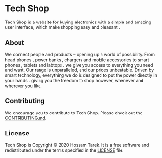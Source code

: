 # Tech Shop

Tech Shop is a website for buying electronics with a simple and amazing user interface,
which make shopping easy and pleasant .  
 
## About 

We connect people and products – opening up a world of possibility. 
From head phones , power banks , chargers and mobile accessories to smart phones , tablets and labtops . 
we give you access to everything you need and want. Our range is unparalleled, and our prices unbeatable.
Driven by smart technology, everything we do is designed to put the power directly in your hands .
giving you the freedom to shop however, whenever and wherever you like.

## Contributing

We encourage you to contribute to Tech Shop. Please check out the [CONTRIBUTING.md](./CONTRIBUTING.md).

## License

Tech Shop is Copyright © 2020 Hossam Tarek. It is a free software and redistributed 
under the terms specified in the [LICENSE](./LICENSE.txt) file.
